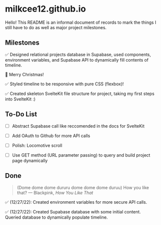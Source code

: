 # milkcee12.github.io
Hello! This README is an informal document of records to mark the things I still have to do as well as major project milestones.
## Milestones
  
  ✅ Designed relational projects database in Supabase, used components, environment variables, and Supabase API to dynamically fill contents of timeline.

  🎄 Merry Christmas!
  
  ✅ Styled timeline to be responsive with pure CSS (flexbox)!
  
  ✅ Created skeleton SvelteKit file structure for project, taking my first steps into SvelteKit :)

## To-Do List
- [ ] Abstract Supabase call like reccomended in the docs for SvelteKit
- [ ] Add OAuth to Github for more API calls
- [ ] Polish: Locomotive scroll
- [ ] Use GET method (URL parameter passing) to query and build project page dynamically


## Done
>(Dome dome dome dururu dome dome dome duruu) How you like that?
— Blackpink, <i>How You Like That</i> 

  ✅ (12/27/22): Created environment variables for more secure API calls.

  ✅ (12/27/22): Created Supabase database with some initial content. Queried database to dynamically populate timeline.
